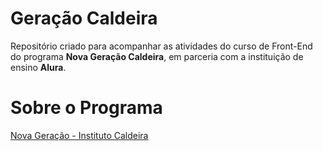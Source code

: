 # Geração Caldeira

Repositório criado para acompanhar as atividades do curso de Front-End do programa <strong>Nova Geração Caldeira</strong>, em parceria com a instituição de ensino <strong>Alura</strong>.

# Sobre o Programa

<a href="https://institutocaldeira.org.br/programas/nova-geracao/" target="_blank">Nova Geração - Instituto Caldeira</a>
